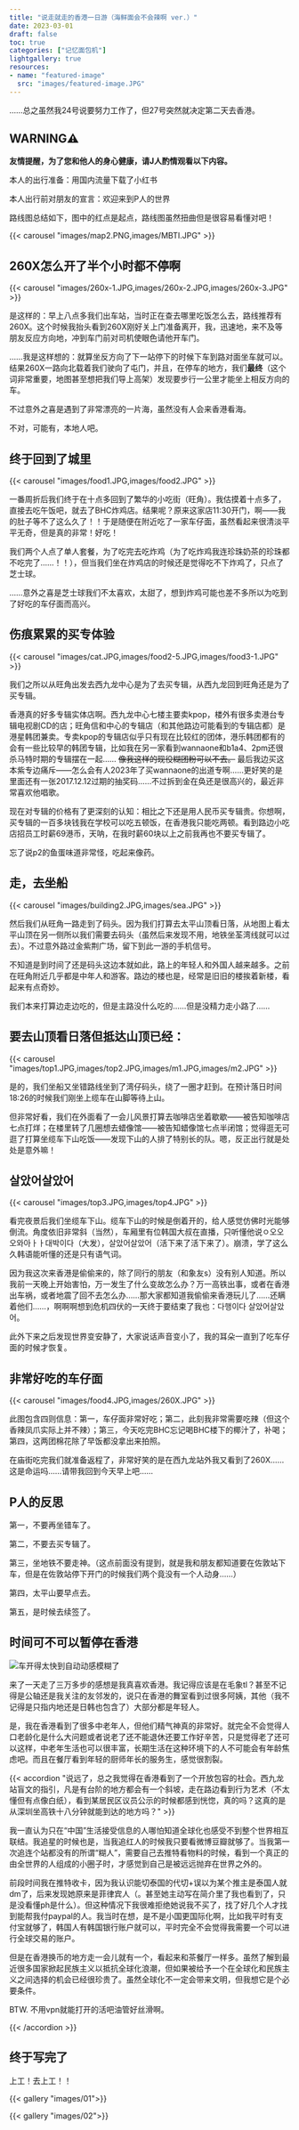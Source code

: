 ```yaml
---
title: "说走就走的香港一日游（海鲜面会不会辣啊 ver.）"
date: 2023-03-01
draft: false
toc: true
categories: ["记忆面包机"]
lightgallery: true
resources:
- name: "featured-image"
  src: "images/featured-image.JPG"
---
```


<!--
{{< carousel "images/cat3.jpg,images/cat2.jpg,images/cat1.jpg" >}}


-->

……总之虽然我24号说要努力工作了，但27号突然就决定第二天去香港。

## WARNING⚠️

**友情提醒，为了您和他人的身心健康，请J人酌情观看以下内容。**

本人的出行准备：用国内流量下载了小红书

本人出行前对朋友的宣言：欢迎来到P人的世界

路线图总结如下，图中的红点是起点，路线图虽然扭曲但是很容易看懂对吧！

{{< carousel "images/map2.PNG,images/MBTI.JPG" >}}

## 260X怎么开了半个小时都不停啊

{{< carousel "images/260x-1.JPG,images/260x-2.JPG,images/260x-3.JPG" >}}

是这样的：早上八点多我们出车站，当时正在查去哪里吃饭怎么去，路线推荐有260X。这个时候我抬头看到260X刚好关上门准备离开，我，迅速地，来不及等朋友反应方向地，冲到车门前对司机使眼色请他开车门。

……我是这样想的：就算坐反方向了下一站停下的时候下车到路对面坐车就可以。结果260X一路向北载着我们驶向了屯门，并且，在停车的地方，我们**最终**（这个词非常重要，地图甚至想把我们导上高架）发现要步行一公里才能坐上相反方向的车。

不过意外之喜是遇到了非常漂亮的一片海，虽然没有人会来香港看海。

不对，可能有，本地人吧。

## 终于回到了城里

{{< carousel "images/food1.JPG,images/food2.JPG" >}}

一番周折后我们终于在十点多回到了繁华的小吃街（旺角）。我估摸着十点多了，直接去吃午饭吧，就去了BHC炸鸡店。结果呢？原来这家店11:30开门，啊——我的肚子等不了这么久了！！于是随便在附近吃了一家车仔面，虽然看起来很清淡平平无奇，但是真的非常！好吃！

我们两个人点了单人套餐，为了吃完去吃炸鸡（为了吃炸鸡我连珍珠奶茶的珍珠都不吃完了……！！），但当我们坐在炸鸡店的时候还是觉得吃不下炸鸡了，只点了芝士球。

……意外之喜是芝士球我们不太喜欢，太甜了，想到炸鸡可能也差不多所以为吃到了好吃的车仔面而高兴。

## 伤痕累累的买专体验

{{< carousel "images/cat.JPG,images/food2-5.JPG,images/food3-1.JPG" >}}

我们之所以从旺角出发去西九龙中心是为了去买专辑，从西九龙回到旺角还是为了买专辑。

香港真的好多专辑实体店啊。西九龙中心七楼主要卖kpop，楼外有很多卖港台专辑电视剧CD的店；旺角信和中心的专辑店（和其他路边可能看到的专辑店都）是港星韩团兼卖。专卖kpop的专辑店似乎只有现在比较红的团体，港乐韩团都有的会有一些比较早的韩团专辑，比如我在另一家看到wannaone和b1a4、2pm还很杀马特时期的专辑摆在一起…… ~~像我这样的现役糊团粉可以不去。~~ 最后我边买这本紫专边痛斥——怎么会有人2023年了买wannaone的出道专啊……更好笑的是里面还有一张2017.12.12过期的抽奖码……不过拆到金在奂还是很高兴的，最近非常喜欢他唱歌。

现在对专辑的价格有了更深刻的认知：相比之下还是用人民币买专辑贵。你想啊，买专辑的一百多块钱我在学校可以吃五顿饭，在香港我只能吃两顿。看到路边小吃店招员工时薪69港币，天呐，在我时薪60块以上之前我再也不要买专辑了。

忘了说p2的鱼蛋味道非常怪，吃起来像药。

## 走，去坐船

{{< carousel "images/building2.JPG,images/sea.JPG" >}}

然后我们从旺角一路走到了码头。因为我们打算去太平山顶看日落，从地图上看太平山顶在另一侧所以我们需要去码头（虽然后来发现不用，地铁坐荃湾线就可以过去）。不过意外路过金紫荆广场，留下到此一游的手机信号。

不知道是到时间了还是码头这边本就如此，路上的年轻人和外国人越来越多。之前在旺角附近几乎都是中年人和游客。路边的楼也是，经常是旧旧的楼挨着新楼，看起来有点奇妙。

我们本来打算边走边吃的，但是主路没什么吃的……但是没精力走小路了……

## 要去山顶看日落但抵达山顶已经：

{{< carousel "images/top1.JPG,images/top2.JPG,images/m1.JPG,images/m2.JPG" >}}

是的，我们坐船又坐错路线坐到了湾仔码头，绕了一圈才赶到。在预计落日时间18:26的时候我们刚坐上缆车在山脚等待上山。

但非常好看，我们在外面看了一会儿风景打算去咖啡店坐着歇歇——被告知咖啡店七点打烊；在楼里转了几圈想去蜡像馆——被告知蜡像馆七点半闭馆；觉得逛无可逛了打算坐缆车下山吃饭——发现下山的人排了特别长的队。嗯，反正出行就是处处是意外嘛！

## 살았어살았어

{{< carousel "images/top3.JPG,images/top4.JPG" >}}

看完夜景后我们坐缆车下山。缆车下山的时候是倒着开的，给人感觉仿佛时光能够倒流。角度依旧非常斜（当然），车厢里有位韩国大叔在直播，只听懂他说ㅇ오오오와아ㅏㅏ대박이다（大发），살았어살았어（活下来了活下来了）。崩溃，学了这么久韩语能听懂的还是只有语气词。

因为我这次来香港是偷偷来的，除了同行的朋友（和象友s）没有别人知道。所以我前一天晚上开始害怕，万一发生了什么变故怎么办？万一高铁出事，或者在香港出车祸，或者地震了回不去怎么办……那大家都知道我偷偷来香港玩儿了……还瞒着他们……，啊啊啊想到危机四伏的一天终于要结束了我也：다행이다 살았어살았어。

此外下来之后发现世界变安静了，大家说话声音变小了，我的耳朵一直到了吃车仔面的时候才恢复。

## 非常好吃的车仔面

{{< carousel "images/food4.JPG,images/260X.JPG" >}}

此图包含四则信息：第一，车仔面非常好吃；第二，此刻我非常需要吃辣（但这个香辣凤爪实际上并不辣）；第三，今天吃完BHC忘记喝BHC楼下的椰汁了，补喝；第四，这两团棉花除了早饭都没拿出来拍照。

在庙街吃完我们就准备返程了，非常好笑的是在西九龙站外我又看到了260X……这是命运吗……请带我回到今天早上吧……

## P人的反思

第一，不要再坐错车了。

第二，不要去买专辑了。

第三，坐地铁不要走神。（这点前面没有提到，就是我和朋友都知道要在佐敦站下车，但是在佐敦站停下开门的时候我们两个竟没有一个人动身……）

第四，太平山要早点去。

第五，是时候去续签了。


## 时间可不可以暂停在香港

![](images/HK.JPG "车开得太快到自动动感模糊了")

来了一天走了三万多步的感想是我真喜欢香港。我记得应该是在毛象tl？甚至不记得是公轴还是我关注的友邻发的，说只在香港的舞室看到过很多阿姨，其他（我不记得是只指内地还是日韩也包含了）大部分都是年轻人。

是，我在香港看到了很多中老年人，但他们精气神真的非常好。就完全不会觉得人口老龄化是什么大问题或者说老了还不能退休还要工作好辛苦，只是觉得老了还可以这样，中老年生活也可以很丰富，长期生活在这种环境下的人不可能会有年龄焦虑吧。而且在餐厅看到年轻的厨师年长的服务生，感觉很割裂。

{{< accordion "说远了，总之我觉得在香港看到了一个开放包容的社会。西九龙站盲文的指引，凡是有台阶的地方都会有一个斜坡，走在路边看到行为艺术（不太懂但有点像白纸），看到某居民区议员公示的时候都感到恍惚，真的吗？这真的是从深圳坐高铁十八分钟就能到达的地方吗？" >}}

我一直认为只在“中国”生活接受信息的人哪怕知道全球化也感受不到整个世界相互联结。我追星的时候也是，当我追红人的时候我只要看微博豆瓣就够了。当我第一次追连个站都没有的所谓“糊人”，需要自己去推特看物料的时候，看到一个真正的由全世界的人组成的小圈子时，才感觉到自己是被远远抛弃在世界之外的。

前段时间我在推特收卡，因为我认识能切泰国的代切+误以为某个推主是泰国人就dm了，后来发现她原来是菲律宾人（。甚至她主动写在简介里了我也看到了，只是没看懂ph是什么）。但这种情况下我很难拒绝她说我不买了，找了好几个人才找到能帮我付paypal的人。我当时在想，是不是小国更国际化啊，比如我平时有支付宝就够了，韩国人有韩国银行账户就可以，平时完全不会觉得我需要一个可以进行全球交易的账户。

但是在香港换币的地方走一会儿就有一个，看起来和茶餐厅一样多。虽然了解到最近很多国家掀起民族主义以抵抗全球化浪潮，但如果被给予一个在全球化和民族主义之间选择的机会已经很珍贵了。虽然全球化不一定会带来文明，但我想它是个必要条件。

BTW. 不用vpn就能打开的活吧油管好丝滑啊。

{{< /accordion >}}

## 终于写完了

上工！去上工！！

{{< gallery "images/01">}}

{{< gallery "images/02">}}